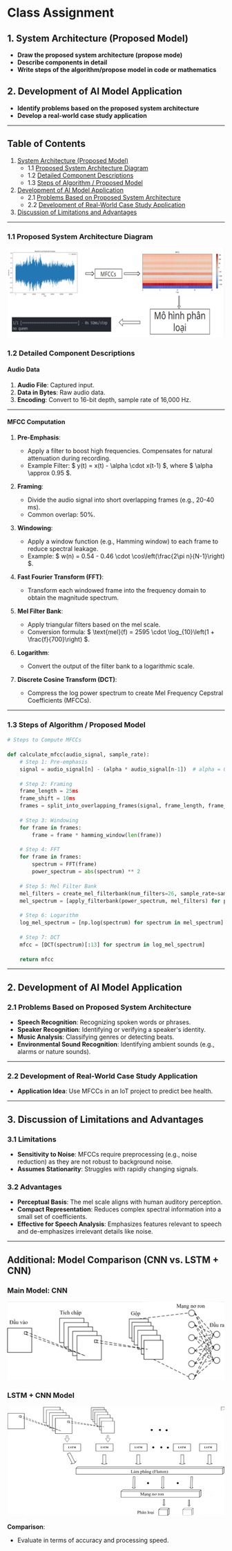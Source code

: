 <head>
    <link rel="stylesheet" href="styles.css">
</head>

# Class Assignment

## 1. System Architecture (Proposed Model)
- **Draw the proposed system architecture (propose mode)**
- **Describe components in detail**
- **Write steps of the algorithm/propose model in code or mathematics**

## 2. Development of AI Model Application
- **Identify problems based on the proposed system architecture**
- **Develop a real-world case study application**

---

## Table of Contents
1. [System Architecture (Proposed Model)](#system-architecture-proposed-model)  
   - 1.1 [Proposed System Architecture Diagram](#proposed-system-architecture-diagram)  
   - 1.2 [Detailed Component Descriptions](#detailed-component-descriptions)  
   - 1.3 [Steps of Algorithm / Proposed Model](#steps-of-algorithm--proposed-model)  
2. [Development of AI Model Application](#development-of-ai-model-application)  
   - 2.1 [Problems Based on Proposed System Architecture](#problems-based-on-proposed-system-architecture)  
   - 2.2 [Development of Real-World Case Study Application](#development-of-real-world-case-study-application)  
3. [Discussion of Limitations and Advantages](#discussion-of-limitations-and-advantages)  

---

### 1.1 Proposed System Architecture Diagram
![System Workflow](./Images/workflow.jpg)

### 1.2 Detailed Component Descriptions
#### **Audio Data**
1. **Audio File**: Captured input.
2. **Data in Bytes**: Raw audio data.
3. **Encoding**: Convert to 16-bit depth, sample rate of 16,000 Hz.

---

#### **MFCC Computation**

1. **Pre-Emphasis**: 
   - Apply a filter to boost high frequencies. Compensates for natural attenuation during recording.
   - Example Filter: $ y(t) = x(t) - \alpha \cdot x(t-1) $, where $ \alpha \approx 0.95 $.

2. **Framing**: 
   - Divide the audio signal into short overlapping frames (e.g., 20-40 ms).
   - Common overlap: 50%.

3. **Windowing**: 
   - Apply a window function (e.g., Hamming window) to each frame to reduce spectral leakage.
   - Example: $ w(n) = 0.54 - 0.46 \cdot \cos\left(\frac{2\pi n}{N-1}\right) $.

4. **Fast Fourier Transform (FFT)**: 
   - Transform each windowed frame into the frequency domain to obtain the magnitude spectrum.

5. **Mel Filter Bank**: 
   - Apply triangular filters based on the mel scale.
   - Conversion formula: $ \text{mel}(f) = 2595 \cdot \log_{10}\left(1 + \frac{f}{700}\right) $.

6. **Logarithm**: 
   - Convert the output of the filter bank to a logarithmic scale.

7. **Discrete Cosine Transform (DCT)**: 
   - Compress the log power spectrum to create Mel Frequency Cepstral Coefficients (MFCCs).

---

### 1.3 Steps of Algorithm / Proposed Model

```python
# Steps to Compute MFCCs

def calculate_mfcc(audio_signal, sample_rate):
    # Step 1: Pre-emphasis
    signal = audio_signal[n] - (alpha * audio_signal[n-1])  # alpha = 0.95

    # Step 2: Framing
    frame_length = 25ms
    frame_shift = 10ms
    frames = split_into_overlapping_frames(signal, frame_length, frame_shift)

    # Step 3: Windowing
    for frame in frames:
        frame = frame * hamming_window(len(frame))

    # Step 4: FFT
    for frame in frames:
        spectrum = FFT(frame)
        power_spectrum = abs(spectrum) ** 2

    # Step 5: Mel Filter Bank
    mel_filters = create_mel_filterbank(num_filters=26, sample_rate=sample_rate, fft_size=len(frame))
    mel_spectrum = [apply_filterbank(power_spectrum, mel_filters) for power_spectrum in frames]

    # Step 6: Logarithm
    log_mel_spectrum = [np.log(spectrum) for spectrum in mel_spectrum]

    # Step 7: DCT
    mfcc = [DCT(spectrum)[:13] for spectrum in log_mel_spectrum]

    return mfcc
```

---

## 2. Development of AI Model Application

### 2.1 Problems Based on Proposed System Architecture
- **Speech Recognition**: Recognizing spoken words or phrases.
- **Speaker Recognition**: Identifying or verifying a speaker's identity.
- **Music Analysis**: Classifying genres or detecting beats.
- **Environmental Sound Recognition**: Identifying ambient sounds (e.g., alarms or nature sounds).

---

### 2.2 Development of Real-World Case Study Application
- **Application Idea**: Use MFCCs in an IoT project to predict bee health.

---

## 3. Discussion of Limitations and Advantages

### 3.1 Limitations
- **Sensitivity to Noise**: MFCCs require preprocessing (e.g., noise reduction) as they are not robust to background noise.
- **Assumes Stationarity**: Struggles with rapidly changing signals.

### 3.2 Advantages
- **Perceptual Basis**: The mel scale aligns with human auditory perception.
- **Compact Representation**: Reduces complex spectral information into a small set of coefficients.
- **Effective for Speech Analysis**: Emphasizes features relevant to speech and de-emphasizes irrelevant details like noise.

---

## Additional: Model Comparison (CNN vs. LSTM + CNN)

### Main Model: CNN
![CNN Model](./Images/CNN.png)

### LSTM + CNN Model
![LSTM + CNN](./Images/lstm.png)

**Comparison**:
- Evaluate in terms of accuracy and processing speed.
